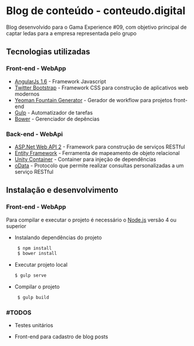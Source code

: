 # Blog de conteúdo - conteudo.digital

Blog desenvolvido para o Gama Experience #09, com objetivo principal de captar ledas para a empresa representada pelo grupo

## Tecnologias utilizadas

### Front-end - WebApp

  - [AngularJs 1.6] - Framework Javascript
  - [Twitter Bootstrap] - Framework CSS para construção de aplicativos web modernos
  - [Yeoman Fountain Generator] - Gerador de workflow para projetos front-end
  - [Gulp] - Automatizador de tarefas
  - [Bower] - Gerenciador de depências


### Back-end - WebApi
  - [ASP.Net Web API 2] - Framework para construção  de serviços RESTful
  - [Entity Framework] - Ferramenta de mapeamento de objeto relacional
  - [Unity Container] - Container para injeção de dependências
  - [oData] - Protocolo que permite realizar consultas personalizadas a um serviço RESTful

## Instalação e desenvolvimento

### Front-end - WebApp
 Para compilar e executar o projeto é necessário o [Node.js](https://nodejs.org/) versão 4 ou superior
 
  - Instalando dependências do projeto
 
    ```sh
     $ npm install
     $ bower install
    ```

 - Executar projeto local
     ```sh
     $ gulp serve
    ```
    
- Compilar o projeto
    ```sh
     $ gulp build
    ```

### #TODOS
 - Testes unitários
 - Front-end para cadastro de blog posts

   [Yeoman Fountain Generator]: <http://fountainjs.io/>
   [Bower]: <https://bower.io/>
   [Twitter Bootstrap]: <http://twitter.github.com/bootstrap/>
   [AngularJs 1.6]: <http://angularjs.org>
   [Gulp]: <http://gulpjs.com>
   [ASP.Net Web API 2]: <https://msdn.microsoft.com/en-us/library/dn448365(v=vs.118).aspx>
   [Entity Framework]: <https://docs.microsoft.com/en-us/ef/>
   [Unity Container]: <https://msdn.microsoft.com/en-us/library/ff647202.aspx>
   [oData]: <https://www.oasis-open.org/committees/tc_home.php?wg_abbrev=odata>
